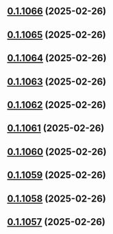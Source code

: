 ## [0.1.1066](https://github.com/binary-braids/terraform-oracle/compare/v0.1.1065...v0.1.1066) (2025-02-26)



## [0.1.1065](https://github.com/binary-braids/terraform-oracle/compare/v0.1.1064...v0.1.1065) (2025-02-26)



## [0.1.1064](https://github.com/binary-braids/terraform-oracle/compare/v0.1.1063...v0.1.1064) (2025-02-26)



## [0.1.1063](https://github.com/binary-braids/terraform-oracle/compare/v0.1.1062...v0.1.1063) (2025-02-26)



## [0.1.1062](https://github.com/binary-braids/terraform-oracle/compare/v0.1.1061...v0.1.1062) (2025-02-26)



## [0.1.1061](https://github.com/binary-braids/terraform-oracle/compare/v0.1.1060...v0.1.1061) (2025-02-26)



## [0.1.1060](https://github.com/binary-braids/terraform-oracle/compare/v0.1.1059...v0.1.1060) (2025-02-26)



## [0.1.1059](https://github.com/binary-braids/terraform-oracle/compare/v0.1.1058...v0.1.1059) (2025-02-26)



## [0.1.1058](https://github.com/binary-braids/terraform-oracle/compare/v0.1.1057...v0.1.1058) (2025-02-26)



## [0.1.1057](https://github.com/binary-braids/terraform-oracle/compare/v0.1.1056...v0.1.1057) (2025-02-26)




